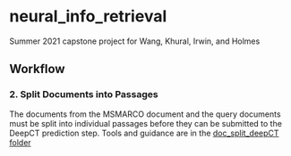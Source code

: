 # neural_info_retrieval
Summer 2021 capstone project for Wang, Khural, Irwin, and Holmes

## Workflow
### 2. Split Documents into Passages
The documents from the MSMARCO document and the query documents must be
split into individual passages before they can be submitted to the
DeepCT prediction step. Tools and guidance are in the
[doc_split_deepCT folder](https://github.com/sirwin31/neural_info_retrieval/tree/main/doc_split_deepCT)

